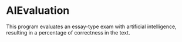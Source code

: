 # AIEvaluation
This program evaluates an essay-type exam with artificial intelligence, resulting in a percentage of correctness in the text.
